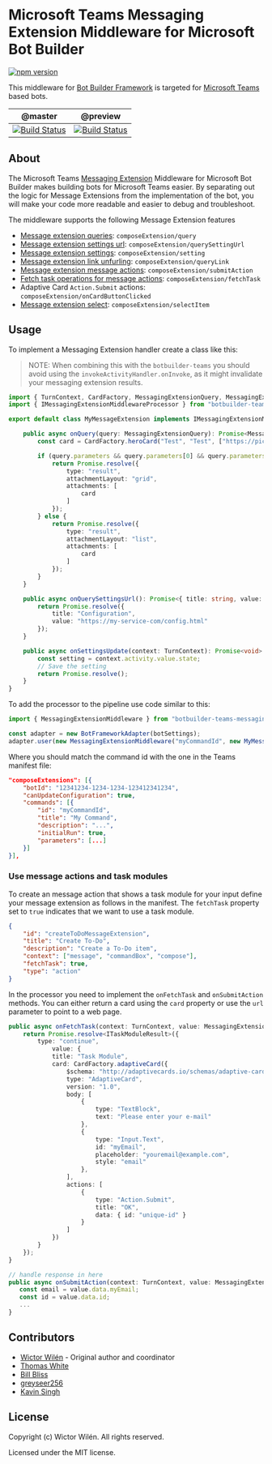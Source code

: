 # Microsoft Teams Messaging Extension Middleware for Microsoft Bot Builder

[![npm version](https://badge.fury.io/js/botbuilder-teams-messagingextensions.svg)](https://badge.fury.io/js/botbuilder-teams-messagingextensions)

This middleware for [Bot Builder Framework](https://www.npmjs.com/package/botbuilder) is targeted for [Microsoft Teams](https://docs.microsoft.com/en-us/microsoftteams/platform/) based bots.

 | @master | @preview |
 :--------:|:---------:
 [![Build Status](https://travis-ci.org/wictorwilen/botbuilder-teams-messagingextensions.svg?branch=master)](https://travis-ci.org/wictorwilen/botbuilder-teams-messagingextensions)|[![Build Status](https://travis-ci.org/wictorwilen/botbuilder-teams-messagingextensions.svg?branch=preview)](https://travis-ci.org/wictorwilen/botbuilder-teams-messagingextensions)

## About

The Microsoft Teams [Messaging Extension](https://docs.microsoft.com/en-us/microsoftteams/platform/concepts/messaging-extensions/messaging-extensions-overview?view=msteams-client-js-latest) Middleware for Microsoft Bot Builder makes building bots for Microsoft Teams easier. By separating out the logic for Message Extensions from the implementation of the bot, you will make your code more readable and easier to debug and troubleshoot.

The middleware supports the following Message Extension features

* [Message extension queries](https://docs.microsoft.com/en-us/microsoftteams/platform/concepts/messaging-extensions/search-extensions): `composeExtension/query`
* [Message extension settings url](https://docs.microsoft.com/en-us/microsoftteams/platform/concepts/messaging-extensions/search-extensions#add-event-handlers): `composeExtension/querySettingUrl`
* [Message extension settings](https://docs.microsoft.com/en-us/microsoftteams/platform/concepts/messaging-extensions/search-extensions#add-event-handlers): `composeExtension/setting`
* [Message extension link unfurling](https://developer.microsoft.com/en-us/office/blogs/add-rich-previews-to-messages-using-link-unfurling/): `composeExtension/queryLink`
* [Message extension message actions](https://docs.microsoft.com/en-us/microsoftteams/platform/concepts/messaging-extensions/create-extensions): `composeExtension/submitAction`
* [Fetch task operations for message actions](https://docs.microsoft.com/en-us/microsoftteams/platform/concepts/messaging-extensions/create-extensions): `composeExtension/fetchTask`
* Adaptive Card `Action.Submit` actions: `composeExtension/onCardButtonClicked`
* [Message extension select](https://docs.microsoft.com/en-us/microsoftteams/platform/concepts/messaging-extensions/search-extensions): `composeExtension/selectItem`

## Usage

To implement a Messaging Extension handler create a class like this:

> NOTE: When combining this with the `botbuilder-teams` you should avoid using the  `invokeActivityHandler.onInvoke`, as it might
> invalidate your messaging extension results.

``` TypeScript
import { TurnContext, CardFactory, MessagingExtensionQuery, MessagingExtensionResult } from "botbuilder";
import { IMessagingExtensionMiddlewareProcessor } from "botbuilder-teams-messagingextensions";

export default class MyMessageExtension implements IMessagingExtensionMiddlewareProcessor {

    public async onQuery(query: MessagingExtensionQuery): Promise<MessagingExtensionResult> {
        const card = CardFactory.heroCard("Test", "Test", ["https://picsum.photos/200/200"]);

        if (query.parameters && query.parameters[0] && query.parameters[0].name === "initialRun") {
            return Promise.resolve({
                type: "result",
                attachmentLayout: "grid",
                attachments: [
                    card
                ]
            });
        } else {
            return Promise.resolve({
                type: "result",
                attachmentLayout: "list",
                attachments: [
                    card
                ]
            });
        }
    }

    public async onQuerySettingsUrl(): Promise<{ title: string, value: string }> {
        return Promise.resolve({
            title: "Configuration",
            value: "https://my-service-com/config.html"
        });
    }

    public async onSettingsUpdate(context: TurnContext): Promise<void> {
        const setting = context.activity.value.state;
        // Save the setting
        return Promise.resolve();
    }
}
```

To add the processor to the pipeline use code similar to this:

``` TypeScript
import { MessagingExtensionMiddleware } from "botbuilder-teams-messagingextensions";

const adapter = new BotFrameworkAdapter(botSettings);
adapter.user(new MessagingExtensionMiddleware("myCommandId", new MyMessageExtension()));
```

Where you should match the command id with the one in the Teams manifest file:

``` JSON
"composeExtensions": [{
    "botId": "12341234-1234-1234-123412341234",
    "canUpdateConfiguration": true,
    "commands": [{
        "id": "myCommandId",
        "title": "My Command",
        "description": "...",
        "initialRun": true,
        "parameters": [...]
    }]
}],
```

### Use message actions and task modules

To create an message action that shows a task module for your input define your message extension as follows in the manifest. The `fetchTask` property set to `true` indicates that we want to use a task module.

``` JSON
{
    "id": "createToDoMessageExtension",
    "title": "Create To-Do",
    "description": "Create a To-Do item",
    "context": ["message", "commandBox", "compose"],
    "fetchTask": true,
    "type": "action"
}
```

In the processor you need to implement the `onFetchTask` and `onSubmitAction` methods. You can either return a card using the `card` property or
use the `url` parameter to point to a web page.

``` TypeScript
public async onFetchTask(context: TurnContext, value: MessagingExtensionAction): Promise<MessagingExtensionResult | TaskModuleContinueResponse> {
    return Promise.resolve<ITaskModuleResult>({
        type: "continue",
            value: {
            title: "Task Module",
            card: CardFactory.adaptiveCard({
                $schema: "http://adaptivecards.io/schemas/adaptive-card.json",
                type: "AdaptiveCard",
                version: "1.0",
                body: [
                    {
                        type: "TextBlock",
                        text: "Please enter your e-mail"
                    },
                    {
                        type: "Input.Text",
                        id: "myEmail",
                        placeholder: "youremail@example.com",
                        style: "email"
                    },
                ],
                actions: [
                    {
                        type: "Action.Submit",
                        title: "OK",
                        data: { id: "unique-id" }
                    }
                ]
            })
        }
    });
}

// handle response in here
public async onSubmitAction(context: TurnContext, value: MessagingExtensionAction): Promise<MessagingExtensionResult> {
   const email = value.data.myEmail;
   const id = value.data.id;
   ...
}
```

## Contributors

* [Wictor Wilén](https://github.com/wictorwilen) - Original author and coordinator
* [Thomas White](https://github.com/tdwhite0)
* [Bill Bliss](https://github.com/billbliss)
* [greyseer256](https://github.com/greyseer256)
* [Kavin Singh](https://github.com/kavins14)

## License

Copyright (c) Wictor Wilén. All rights reserved.

Licensed under the MIT license.
